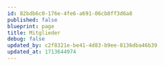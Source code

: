 ```yaml
---
id: 82bdb6c0-176e-4fe6-a691-06cb8ff3d6a8
published: false
blueprint: page
title: Mitglieder
debug: false
updated_by: c2f8321e-be41-4d83-b9ee-8136dba46b39
updated_at: 1713644974
---
```

